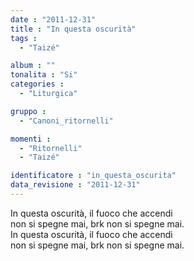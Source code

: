 ```yaml
---
date : "2011-12-31"
title : "In questa oscurità"
tags : 
  - "Taizé"

album : ""
tonalita : "Si"
categories : 
  - "Liturgica"

gruppo : 
  - "Canoni_ritornelli"

momenti : 
  - "Ritornelli"
  - "Taizé"

identificatore : "in_questa_oscurita"
data_revisione : "2011-12-31"
---
```

  
  
In questa oscurità, il fuoco che accendi   
non si spegne mai, brk non si spegne mai.  
In questa oscurità, il fuoco che accendi   
non si spegne mai, brk non si spegne mai.  
  
  
  
